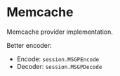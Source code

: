 # Memcache

Memcache provider implementation.

Better encoder:

- Encode: `session.MSGPEncode`
- Decoder: `session.MSGPDecode`
